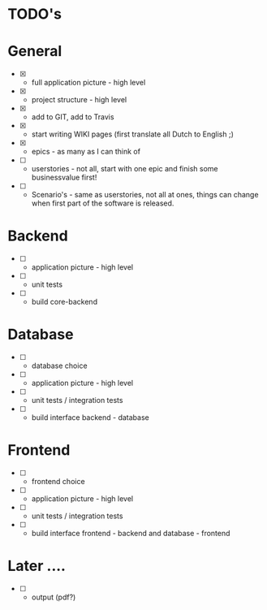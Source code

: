 # TODO's

# General
* [X] - full application picture - high level
* [X] - project structure - high level
* [X] - add to GIT, add to Travis
* [X] - start writing WIKI pages (first translate all Dutch to English ;)
* [X] - epics - as many as I can think of
* [ ] - userstories - not all, start with one epic and finish some businessvalue first!
* [ ] - Scenario's - same as userstories, not all at ones, things can change when first part of the software is released.

# Backend
* [ ] - application picture - high level
* [ ] - unit tests
* [ ] - build core-backend

# Database
* [ ] - database choice
* [ ] - application picture - high level
* [ ] - unit tests / integration tests
* [ ] - build interface backend - database

# Frontend
* [ ] - frontend choice
* [ ] - application picture - high level
* [ ] - unit tests / integration tests
* [ ] - build interface frontend - backend and database - frontend

# Later ....
* [ ] - output (pdf?)
